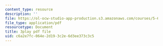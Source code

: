 ```yaml
---
content_type: resource
description: ''
file: https://ol-ocw-studio-app-production.s3.amazonaws.com/courses/5-60-thermodynamics-kinetics-spring-2008/c6a2e7fc064e2d193c2e6d3ee373c3c5_PmJoExiSPo.pdf
file_type: application/pdf
resourcetype: Document
title: 3play pdf file
uid: c6a2e7fc-064e-2d19-3c2e-6d3ee373c3c5
---
```


